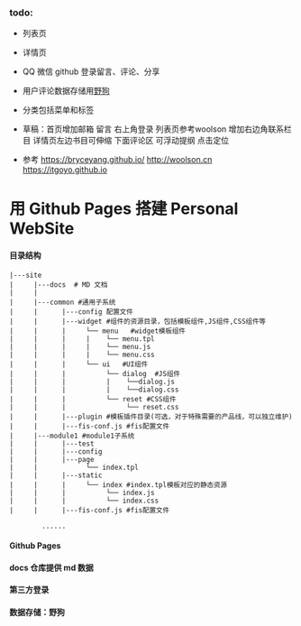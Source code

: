 ### todo:
- 列表页
- 详情页
- QQ 微信 github 登录留言、评论、分享
- 用户评论数据存储用[野狗](http://www.wilddog.com)
- 分类包括菜单和标签

- 草稿：首页增加邮箱 留言 右上角登录 列表页参考woolson 增加右边角联系栏目 详情页左边书目可伸缩 下面评论区 可浮动提纲 点击定位
- 参考
https://bryceyang.github.io/
http://woolson.cn
https://itgoyo.github.io

# 用 Github Pages 搭建 Personal WebSite

#### 目录结构
```
|---site
|     |---docs  # MD 文档
|     |
|     |---common #通用子系统
|     |      |---config 配置文件
|     |      |---widget #组件的资源目录，包括模板组件,JS组件,CSS组件等
|     |      |     └── menu   #widget模板组件
|     |      |     |    └── menu.tpl
|     |      |     |    └── menu.js
|     |      |     |    └── menu.css
|     |      |     └── ui   #UI组件
|     |      |          └── dialog  #JS组件
|     |      |          |    └──dialog.js
|     |      |          |    └──dialog.css
|     |      |          └── reset #CSS组件
|     |      |               └── reset.css
|     |      |---plugin #模板插件目录(可选，对于特殊需要的产品线，可以独立维护)
|     |      |---fis-conf.js #fis配置文件
|     |---module1 #module1子系统
|     |      |---test
|     |      |---config
|     |      |---page
|     |            └── index.tpl
|     |      |---static
|     |      |     └── index #index.tpl模板对应的静态资源
|     |      |          └── index.js
|     |      |          └── index.css
|     |      |---fis-conf.js #fis配置文件

        ......
```

#### Github Pages

#### docs 仓库提供 md 数据

#### 第三方登录

#### 数据存储：野狗
